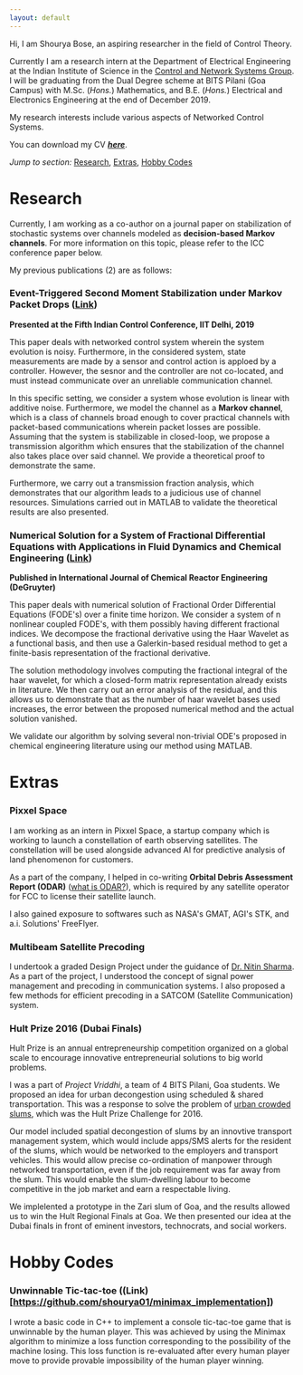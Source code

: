 ```yaml
---
layout: default
---
```


Hi, I am Shourya Bose, an aspiring researcher in the field of Control Theory.

Currently I am a research intern at the Department of Electrical Engineering
at the Indian Institute of Science in the [Control and Network Systems Group](http://www.ee.iisc.ac.in/people/faculty/pavant/group.html).
I will be graduating from the Dual Degree scheme
at BITS Pilani (Goa Campus) with M.Sc. (_Hons._) Mathematics, and B.E. (_Hons._) Electrical and
Electronics Engineering at the end of December 2019.

My research interests include various aspects of Networked Control Systems.

You can download my CV [_**here**_](./shourya_bose_curr_vitae.pdf).

_Jump to section:_ [Research](#research), [Extras](#extras), [Hobby Codes](#hobby-codes)

# Research

Currently, I am working as a co-author on a journal paper on stabilization of stochastic systems over channels
modeled as **decision-based Markov channels**. For more information on this topic, please refer to the ICC conference paper below.

My previous publications (2) are as follows:

### Event-Triggered Second Moment Stabilization under Markov Packet Drops ([Link](https://ieeexplore.ieee.org/document/8715576))

**Presented at the Fifth Indian Control Conference, IIT Delhi, 2019**

This paper deals with networked control system wherein the system evolution is noisy.
Furthermore, in the considered system, state measurements are made by a sensor and control action is apploed by a controller. However,
the sesnor and the controller are not co-located, and must instead communicate over an unreliable communication channel.

In this specific setting, we consider a system whose evolution is linear with additive noise. Furthermore, we model the channel
as a **Markov channel**, which is a class of channels broad enough to cover practical channels with packet-based communications
wherein packet losses are possible. Assuming that the system is stabilizable in closed-loop, we propose a transmission algorithm
which ensures that the stabilization of the channel also takes place over said channel. We provide a theoretical proof to demonstrate
the same.

Furthermore, we carry out a transmission fraction analysis, which demonstrates that our algorithm leads to a judicious use of channel resources.
Simulations carried out in MATLAB to validate the theoretical results are also presented.

### Numerical Solution for a System of Fractional Differential Equations with Applications in Fluid Dynamics and Chemical Engineering ([Link](https://www.degruyter.com/view/j/ijcre.2017.15.issue-5/ijcre-2017-0093/ijcre-2017-0093.xml))

**Published in International Journal of Chemical Reactor Engineering (DeGruyter)**

This paper deals with numerical solution of Fractional Order Differential Equations (FODE's) over a finite time horizon.
We consider a system of n nonlinear coupled FODE's, with them possibly having different fractional indices. We decompose the fractional
derivative using the Haar Wavelet as a functional basis, and then use a Galerkin-based residual method to get a finite-basis representation
of the fractional derivative.

The solution methodology involves computing the fractional integral of the haar wavelet, for which a closed-form matrix representation
already exists in literature. We then carry out an error analysis of the residual, and this allows
us to demonstrate that as the number of haar wavelet bases used increases, the error between the proposed numerical method and the
actual solution vanished.

We validate our algorithm by solving several non-trivial ODE's proposed in chemical engineering literature using
our method using MATLAB.

# Extras

### Pixxel Space

I am working as an intern in Pixxel Space, a startup company which is working to launch a constellation of earth observing satellites.
The constellation will be used alongside advanced AI for predictive analysis of land phenomenon for customers.

As a part of the company, I helped in co-writing **Orbital Debris Assessment Report (ODAR)** ([what is ODAR?](https://docs.fcc.gov/public/attachments/DOC-354773A1.pdf)), which is
required by any satellite operator for FCC to license their satellite launch.

I also gained exposure to softwares such as NASA's GMAT, AGI's STK, and a.i. Solutions' FreeFlyer.

### Multibeam Satellite Precoding

I undertook a graded Design Project under the guidance of [Dr. Nitin Sharma](https://universe.bits-pilani.ac.in/goa/nitinn/profile). As a part of
the project, I understood the concept of signal power management and precoding in communication systems. I also proposed a few methods for efficient
precoding in a SATCOM (Satellite Communication) system.

### Hult Prize 2016 (Dubai Finals)

Hult Prize is an annual entrepreneurship competition organized on a global scale to encourage innovative entrepreneurial solutions to big world problems.

I was a part of _Project Vriddhi_, a team of 4 BITS Pilani, Goa students. We proposed an idea for urban decongestion using scheduled & shared transportation.
This was a response to solve the problem of [urban crowded slums](http://www.hultprize.org/wp-content/uploads/2017/07/Hult-Prize-2016-Case-Study_FINAL.compressed.pdf),
which was the Hult Prize Challenge for 2016. 

Our model included spatial decongestion of slums by an innovtive transport management system, which would include apps/SMS alerts for the resident of the slums,
which would be networked to the employers and transport vehicles. This would allow precise co-ordination of manpower through networked transportation, even if the 
job requirement was far away from the slum. This would enable the slum-dwelling labour to become competitive in the job market and earn a respectable living.

We implelented a prototype in the Zari slum of Goa, and the results allowed us to win the Hult Regional Finals at Goa. We then presented our idea at the Dubai finals
in front of eminent investors, technocrats, and social workers.

# Hobby Codes

### Unwinnable Tic-tac-toe ((Link)[https://github.com/shourya01/minimax_implementation])

I wrote a basic code in C++ to implement a console tic-tac-toe game that is unwinnable by the human player.
This was achieved by using the Minimax algorithm to minimize a loss function corresponding to the possibility
of the machine losing. This loss function is re-evaluated after every human player move to provide provable impossibility
of the human player winning.